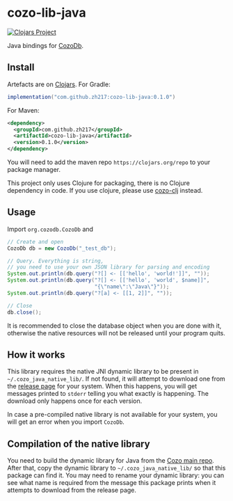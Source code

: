# cozo-lib-java

[![Clojars Project](https://img.shields.io/clojars/v/com.github.zh217/cozo-lib-java.svg)](https://clojars.org/com.github.zh217/cozo-lib-java)

Java bindings for [CozoDb](https://github.com/cozodb/cozo).

## Install

Artefacts are on [Clojars](https://clojars.org/com.github.zh217/cozo-lib-java). 
For Gradle: 
```groovy
implementation("com.github.zh217:cozo-lib-java:0.1.0")
```
For Maven:
```xml
<dependency>
  <groupId>com.github.zh217</groupId>
  <artifactId>cozo-lib-java</artifactId>
  <version>0.1.0</version>
</dependency>
```

You will need to add the maven repo `https://clojars.org/repo` to your package manager.

This project only uses Clojure for packaging, there is no Clojure dependency in code.
If you use clojure, please use [cozo-clj](https://github.com/cozodb/cozo-clj) instead.

## Usage

Import `org.cozodb.CozoDb` and
```java
// Create and open
CozoDb db = new CozoDb("_test_db");

// Query. Everything is string, 
// you need to use your own JSON library for parsing and encoding
System.out.println(db.query("?[] <- [['hello', 'world!']]", ""));
System.out.println(db.query("?[] <- [['hello', 'world', $name]]", 
                            "{\"name\":\"Java\"}"));
System.out.println(db.query("?[a] <- [[1, 2]]", ""));

// Close
db.close();
```
It is recommended to close the database object when you are done with it, otherwise
the native resources will not be released until your program quits.

## How it works

This library requires the native JNI dynamic library to be present in
`~/.cozo_java_native_lib/`. If not found, it will attempt to download one from
the [release page](https://github.com/cozodb/cozo/releases) for your system.
When this happens, you will get messages printed to `stderr` telling you what exactly
is happening. The download only happens once for each version.

In case a pre-compiled native library is not available for your system,
you will get an error when you import `CozoDb`.

## Compilation of the native library

You need to build the dynamic library for Java from the [Cozo main repo](https://github.com/cozodb/cozo/blob/main/BUILDING.md).
After that, copy the dynamic library to `~/.cozo_java_native_lib/` so that this package can find it.
You may need to rename your dynamic library: you can see what name is required from the message this package
prints when it attempts to download from the release page.